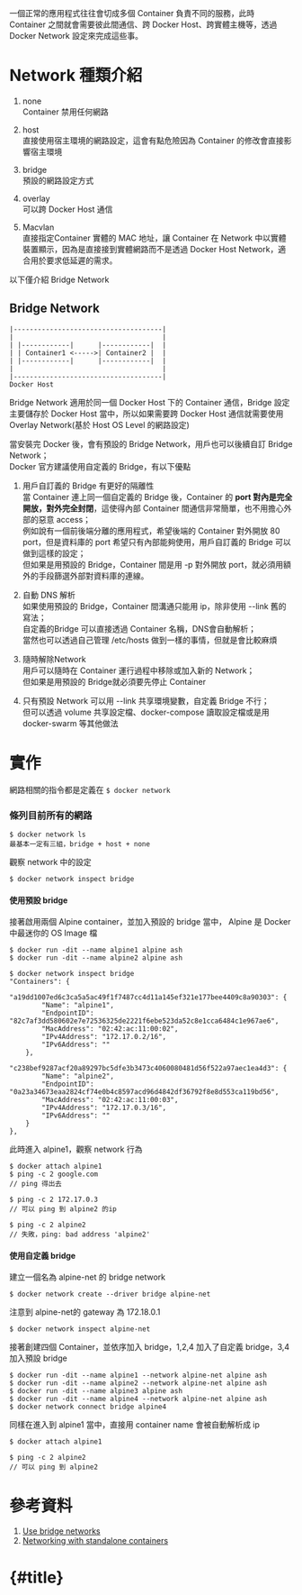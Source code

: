 一個正常的應用程式往往會切成多個 Container 負責不同的服務，此時 Container 之間就會需要彼此間通信、跨 Docker Host、跨實體主機等，透過 Docker Network 設定來完成這些事。

# Network 種類介紹

1. none  
   Container 禁用任何網路

2. host  
   直接使用宿主環境的網路設定，這會有點危險因為 Container 的修改會直接影響宿主環境

3. bridge  
   預設的網路設定方式

4. overlay  
   可以跨 Docker Host 通信

5. Macvlan  
   直接指定Container 實體的 MAC 地址，讓 Container 在 Network 中以實體裝置顯示，因為是直接接到實體網路而不是透過 Docker Host Network，適合用於要求低延遲的需求。

以下僅介紹 Bridge Network

## Bridge Network

```
|-------------------------------------|
|                                     |
| |------------|      |------------|  |
| | Container1 <----->| Container2 |  |
| |------------|      |------------|  |
|                                     |
|-------------------------------------|
Docker Host
```

Bridge Network 適用於同一個 Docker Host 下的 Container 通信，Bridge 設定主要儲存於 Docker Host 當中，所以如果需要跨 Docker Host 通信就需要使用 Overlay Network\(基於 Host OS Level 的網路設定\)

當安裝完 Docker 後，會有預設的 Bridge Network，用戶也可以後續自訂 Bridge Network；  
Docker 官方建議使用自定義的 Bridge，有以下優點

1. 用戶自訂義的 Bridge 有更好的隔離性  
   當 Container 連上同一個自定義的 Bridge 後，Container 的 **port 對內是完全開放，對外完全封閉**，這使得內部 Container 間通信非常簡單，也不用擔心外部的惡意 access；  
   例如說有一個前後端分離的應用程式，希望後端的 Container 對外開放 80 port，但是資料庫的 port 希望只有內部能夠使用，用戶自訂義的 Bridge 可以做到這樣的設定；  
   但如果是用預設的 Bridge，Container 間是用 -p 對外開放 port，就必須用額外的手段篩選外部對資料庫的連線。

2. 自動 DNS 解析  
   如果使用預設的 Bridge，Container 間溝通只能用 ip，除非使用 --link 舊的寫法；  
   自定義的Bridge 可以直接透過 Container 名稱，DNS會自動解析；  
   當然也可以透過自己管理 /etc/hosts 做到一樣的事情，但就是會比較麻煩

3. 隨時解除Network  
   用戶可以隨時在 Container 運行過程中移除或加入新的 Network；  
   但如果是用預設的 Bridge就必須要先停止 Container

4. 只有預設 Network 可以用 --link 共享環境變數，自定義 Bridge 不行；  
   但可以透過 volume 共享設定檔、docker-compose 讀取設定檔或是用 docker-swarm 等其他做法

# 實作

網路相關的指令都是定義在 `$ docker network`

### 條列目前所有的網路

```
$ docker network ls
最基本一定有三組，bridge + host + none
```

觀察 network 中的設定

```
$ docker network inspect bridge
```

#### 使用預設 bridge

接著啟用兩個 Alpine container，並加入預設的 bridge 當中， Alpine 是 Docker 中最迷你的 OS Image 檔

```
$ docker run -dit --name alpine1 alpine ash
$ docker run -dit --name alpine2 alpine ash

$ docker network inspect bridge
"Containers": {
    "a19dd1007ed6c3ca5a5ac49f1f7487cc4d11a145ef321e177bee4409c8a90303": {
        "Name": "alpine1",
        "EndpointID": "82c7af3dd580602e7e72536325de2221f6ebe523da52c8e1cca6484c1e967ae6",
        "MacAddress": "02:42:ac:11:00:02",
        "IPv4Address": "172.17.0.2/16",
        "IPv6Address": ""
    },
    "c238bef9287acf20a89297bc5dfe3b3473c4060080481d56f522a97aec1ea4d3": {
        "Name": "alpine2",
        "EndpointID": "0a23a34673eaa2824cf74e0b4c8597acd96d4842df36792f8e8d553ca119bd56",
        "MacAddress": "02:42:ac:11:00:03",
        "IPv4Address": "172.17.0.3/16",
        "IPv6Address": ""
    }
},
```

此時進入 alpine1，觀察 network 行為

```
$ docker attach alpine1
$ ping -c 2 google.com
// ping 得出去

$ ping -c 2 172.17.0.3
// 可以 ping 到 alpine2 的ip

$ ping -c 2 alpine2
// 失敗，ping: bad address 'alpine2'
```

#### 使用自定義 bridge

建立一個名為 alpine-net 的 bridge network

```
$ docker network create --driver bridge alpine-net
```

注意到 alpine-net的 gateway 為 172.18.0.1

```
$ docker network inspect alpine-net
```

接著創建四個 Container，並依序加入 bridge，1,2,4 加入了自定義 bridge，3,4 加入預設 bridge

```
$ docker run -dit --name alpine1 --network alpine-net alpine ash
$ docker run -dit --name alpine2 --network alpine-net alpine ash
$ docker run -dit --name alpine3 alpine ash
$ docker run -dit --name alpine4 --network alpine-net alpine ash
$ docker network connect bridge alpine4
```

同樣在進入到 alpine1 當中，直接用 container name 會被自動解析成 ip

```
$ docker attach alpine1

$ ping -c 2 alpine2
// 可以 ping 到 alpine2
```

# 參考資料

1. [Use bridge networks](https://docs.docker.com/network/bridge/)
2. [Networking with standalone containers](https://docs.docker.com/network/network-tutorial-standalone/)

#  {#title}



